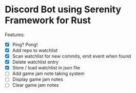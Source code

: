 # Discord Bot using Serenity Framework for Rust

Features:
- [x] Ping? Pong!
- [x] Add repo to watchlist
- [x] Scan watchlist for new commits, emit event when found
- [x] Delete watchlist entry
- [x] Store / load watchlist in json file
- [ ] Add game jam note taking system
- [ ] Display game jam notes
- [ ] Clear game jam notes
